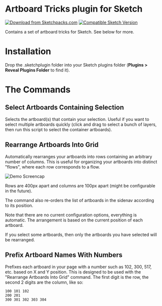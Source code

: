 # Artboard Tricks plugin for Sketch
[![Download from Sketchpacks.com](https://badges.sketchpacks.com/plugins/net.nurik.roman.sketch.artboardtricks/version.svg)](https://api.sketchpacks.com/v1/plugins/net.nurik.roman.sketch.artboardtricks/download) [![Compatible Sketch Version](https://badges.sketchpacks.com/plugins/net.nurik.roman.sketch.artboardtricks/compatibility.svg)](https://sketchpacks.com/romannurik/Sketch-ArtboardTricks)

Contains a set of artboard tricks for Sketch. See below for more.

# Installation

Drop the .sketchplugin folder into your Sketch plugins folder (**Plugins > Reveal Plugins Folder** to find it).

# The Commands

## Select Artboards Containing Selection

Selects the artboard(s) that contain your selection. Useful if you want to select multiple artboards quickly
(click and drag to select a bunch of layers, then run this script to select the container artboards).

## Rearrange Artboards Into Grid

Automatically rearranges your artboards into rows containing an arbitrary number of columns.
This is useful for organizing your artboards into distinct "flows", where each row corresponds to a flow.

![Demo Screencap](https://raw.githubusercontent.com/romannurik/Sketch-ArtboardTricks/master/art/rearrange.gif)

Rows are 400px apart and columns are 100px apart (might be configurable in the future).

The command also re-orders the list of artboards in the sidenav according to its position.

Note that there are no current configuration options, everything is automatic. The arrangement is based on
the current position of each artboard.

If you select some artboards, then only the artboards you have selected will be rearranged.

## Prefix Artboard Names With Numbers

Prefixes each artboard in your page with a number such as 102, 300, 517, etc. based on X and Y position.
This is designed to be used with the "Rearrange Artboards Into Grid" command. The first digit is the row,
the second 2 digits are the column, like so:

```
100 101 102
200 201
300 301 302 303 304
```
